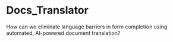 # Docs_Translator
How can we eliminate language barriers in form completion using automated, AI-powered document translation?
